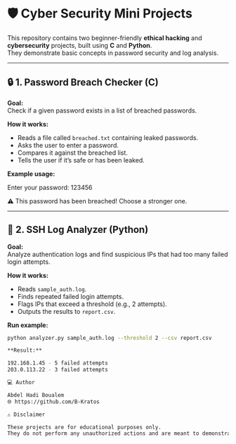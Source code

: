 # 🛡️ Cyber Security Mini Projects

This repository contains two beginner-friendly **ethical hacking** and **cybersecurity** projects, built using **C** and **Python**.  
They demonstrate basic concepts in password security and log analysis.

---

## 🔒 1. Password Breach Checker (C)

**Goal:**  
Check if a given password exists in a list of breached passwords.

**How it works:**
- Reads a file called `breached.txt` containing leaked passwords.
- Asks the user to enter a password.
- Compares it against the breached list.
- Tells the user if it’s safe or has been leaked.

**Example usage:**

Enter your password: 123456

⚠️ This password has been breached! Choose a stronger one.


---

## 🧠 2. SSH Log Analyzer (Python)

**Goal:**  
Analyze authentication logs and find suspicious IPs that had too many failed login attempts.

**How it works:**
- Reads `sample_auth.log`.
- Finds repeated failed login attempts.
- Flags IPs that exceed a threshold (e.g., 2 attempts).
- Outputs the results to `report.csv`.

**Run example:**
```bash
python analyzer.py sample_auth.log --threshold 2 --csv report.csv

**Result:**

192.168.1.45 - 5 failed attempts
203.0.113.22 - 3 failed attempts

‍💻 Author

Abdel Hadi Boualem
🌐 https://github.com/B-Kratos

⚠️ Disclaimer

These projects are for educational purposes only.
They do not perform any unauthorized actions and are meant to demonstrate security awareness and coding ability.
